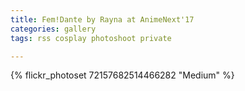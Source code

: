 ```yaml
---
title: Fem!Dante by Rayna at AnimeNext'17
categories: gallery
tags: rss cosplay photoshoot private

---
```


{% flickr_photoset 72157682514466282 "Medium" %}